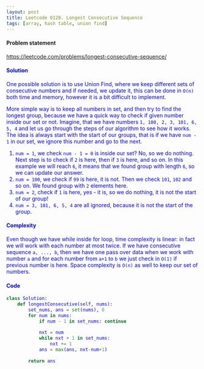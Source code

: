 ```yaml
---
layout: post
title: Leetcode 0128. Longest Consecutive Sequence
tags: [array, hash table, union find]
---
```


#### Problem statement

<a href="https://leetcode.com/problems/longest-consecutive-sequence/"> <font color = blue>https://leetcode.com/problems/longest-consecutive-sequence/

#### Solution
One possible solution is to use Union Find, where we keep different sets of consecutive numbers and if needed, we update it, this can be done in `O(n)` both time and memory, however it is a bit difficult to implement.

More simple way is to keep all numbers in set, and then try to find the longest group, because we have a quick way to check if given number inside our set or not. Imagine, that we have numbers `1, 100, 2, 3, 101, 6, 5, 4` and let us go through the steps of our algorithm to see how it works. The idea is always start with the start of our groups, that is if we have `num - 1` in our set, we ignore this number and go to the next.

1. `num = 1`, we check `num - 1 = 0` is inside our set? No, so we do nothing. Next step is to check if `2` is here, then if `3` is here, and so on. In this example we will reach `6`, it means that we found group with length `6`, so we can update our answer.
2. `num = 100`, we check if `99` is here, it is not. Then we check `101`, `102` and so on. We found group with `2` elements here.
3. `num = 2`, check if `1` is here, yes - it is, so we do nothing, it is not the start of our group!
4. `num = 3, 101, 6, 5, 4` are all ignored, because it is not the start of the group.

#### Complexity
Even though we have while inside for loop, time complexity is linear: in fact we will work with each number at most twice. If we have consecutive sequence `a, ..., b`, then we have one pass over data when we work with number `a` and for each number from `a+1` to `b` we just check in `O(1)` if previous number is here. Space complexity is `O(n)` as well to keep our set of numbers.

#### Code
```python
class Solution:
    def longestConsecutive(self, nums):
        set_nums, ans = set(nums), 0
        for num in nums:
            if num - 1 in set_nums: continue
                
            nxt = num
            while nxt + 1 in set_nums:
                nxt += 1
            ans = max(ans, nxt-num+1)
                
        return ans
```